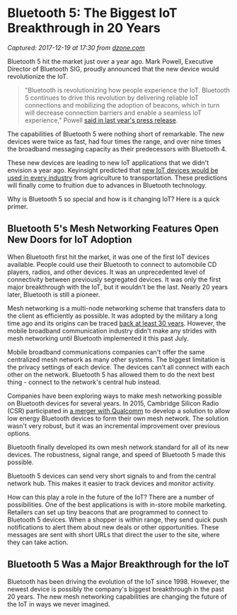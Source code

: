 # Bluetooth 5: The Biggest IoT Breakthrough in 20 Years

_Captured: 2017-12-19 at 17:30 from [dzone.com](https://dzone.com/articles/bluetooth-5-the-biggest-breakthrough-in-the-iot-in)_

Bluetooth 5 hit the market just over a year ago. Mark Powell, Executive Director of Bluetooth SIG, proudly announced that the new device would revolutionize the IoT.

> "Bluetooth is revolutionizing how people experience the IoT. Bluetooth 5 continues to drive this revolution by delivering reliable IoT connections and mobilizing the adoption of beacons, which in turn will decrease connection barriers and enable a seamless IoT experience," Powell [said in last year's press release](https://www.bluetooth.com/news/pressreleases/2016/12/07/bluetooth-5-now-available). 

The capabilities of Bluetooth 5 were nothing short of remarkable. The new devices were twice as fast, had four times the range, and over nine times the broadband messaging capacity as their predecessors with Bluetooth 4.

These new devices are leading to new IoT applications that we didn't envision a year ago. Keyinsight predicted that [new IoT devices would be used in every industry](https://www.keysight.com/main/application.jspx?nid=-32603.0.00&lc=eng&cc=US) from agriculture to transportation. These predictions will finally come to fruition due to advances in Bluetooth technology.

Why is Bluetooth 5 so special and how is it changing IoT? Here is a quick primer.

## Bluetooth 5's Mesh Networking Features Open New Doors for IoT Adoption

When Bluetooth first hit the market, it was one of the first IoT devices available. People could use their Bluetooth to connect to automobile CD players, radios, and other devices. It was an unprecedented level of connectivity between previously segregated devices. It was only the first major breakthrough with the IoT, but it wouldn't be the last. Nearly 20 years later, Bluetooth is still a pioneer.

Mesh networking is a multi-node networking scheme that transfers data to the client as efficiently as possible. It was adopted by the military a long time ago and its origins can be traced [back at least 30 years](https://pdfs.semanticscholar.org/6241/3e95d6b551127d6fe592af71522ee1a82ac1.pdf). However, the mobile broadband communication industry didn't make any strides with mesh networking until Bluetooth implemented it this past July.

Mobile broadband communications companies can't offer the same centralized mesh network as many other systems. The biggest limitation is the privacy settings of each device. The devices can't all connect with each other on the network. Bluetooth 5 has allowed them to do the next best thing - connect to the network's central hub instead.

Companies have been exploring ways to make mesh networking possible on Bluetooth devices for several years. In 2015, Cambridge Silicon Radio (CSR) participated in [a merger with Qualcomm](https://www.mouser.com/applications/bluetooth-5-mesh-networking-standard/) to develop a solution to allow low energy Bluetooth devices to form their own mesh network. The solution wasn't very robust, but it was an incremental improvement over previous options.

Bluetooth finally developed its own mesh network standard for all of its new devices. The robustness, signal range, and speed of Bluetooth 5 made this possible.

Bluetooth 5 devices can send very short signals to and from the central network hub. This makes it easier to track devices and monitor activity.

How can this play a role in the future of the IoT? There are a number of possibilities. One of the best applications is with in-store mobile marketing. Retailers can set up tiny beacons that are programmed to connect to Bluetooth 5 devices. When a shopper is within range, they send quick push notifications to alert them about new deals or other opportunities. These messages are sent with short URLs that direct the user to the site, where they can take action.

## Bluetooth 5 Was a Major Breakthrough for the IoT

Bluetooth has been driving the evolution of the IoT since 1998. However, the newest device is possibly the company's biggest breakthrough in the past 20 years. The new mesh networking capabilities are changing the future of the IoT in ways we never imagined.
